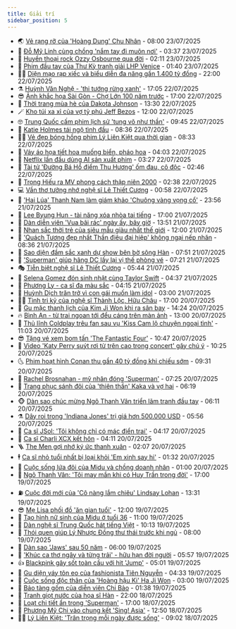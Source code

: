 ```yaml
---
title: Giải trí
sidebar_position: 5
---
```


<!-- vnexpress-giai-tri:START -->
- 🌏 [Vẻ rạng rỡ của &#39;Hoàng Dung&#39; Chu Nhân](https://vnexpress.net/ve-rang-ro-cua-hoang-dung-chu-nhan-4917847.html) - 08:00 23/07/2025
- 💫 [Đỗ Mỹ Linh cùng chồng &#39;nắm tay đi muôn nơi&#39;](https://vnexpress.net/do-my-linh-cung-chong-nam-tay-di-muon-noi-4916815.html) - 03:37 23/07/2025
- 🌮 [Huyền thoại rock Ozzy Osbourne qua đời](https://vnexpress.net/huyen-thoai-rock-ozzy-osbourne-qua-doi-4917700.html) - 02:11 23/07/2025
- 🧠 [Phim đầu tay của Thư Kỳ tranh giải LHP Venice](https://vnexpress.net/phim-dau-tay-cua-thu-ky-tranh-giai-lhp-venice-4917701.html) - 01:40 23/07/2025
- 👨‍🏫 [Diện mạo rạp xiếc và biểu diễn đa năng gần 1.400 tỷ đồng](https://vnexpress.net/dien-mao-rap-xiec-va-bieu-dien-da-nang-gan-1-400-ty-dong-4917558.html) - 22:00 22/07/2025
- ⚗️ [Huỳnh Văn Nghệ - &#39;thi tướng rừng xanh&#39;](https://vnexpress.net/huynh-van-nghe-thi-tuong-rung-xanh-4917511.html) - 17:05 22/07/2025
- 😎 [Ảnh khắc họa Sài Gòn - Chợ Lớn 100 năm trước](https://vnexpress.net/anh-khac-hoa-sai-gon-cho-lon-100-nam-truoc-4917543.html) - 17:00 22/07/2025
- 🫣 [Thời trang mùa hè của Dakota Johnson](https://vnexpress.net/thoi-trang-mua-he-cua-dakota-johnson-4917320.html) - 13:30 22/07/2025
- 🪄 [Kho túi xa xỉ của vợ tỷ phú Jeff Bezos](https://vnexpress.net/kho-tui-xa-xi-cua-vo-ty-phu-jeff-bezos-4917417.html) - 12:00 22/07/2025
- 🤓 [Trung Quốc cấm phim lịch sử &#39;tung võ như thần&#39;](https://vnexpress.net/trung-quoc-cam-phim-lich-su-tung-vo-nhu-than-4917475.html) - 09:45 22/07/2025
- 🫶 [Katie Holmes tái ngộ tình đầu](https://vnexpress.net/katie-holmes-tai-ngo-tinh-dau-4917333.html) - 08:36 22/07/2025
- 🧑‍🏫 [Vẻ đẹp bóng hồng phim Lý Liên Kiệt qua thời gian](https://vnexpress.net/ve-dep-bong-hong-phim-ly-lien-kiet-qua-thoi-gian-4917412.html) - 08:33 22/07/2025
- 🦄 [Váy áo họa tiết hoa muống biển, pháo hoa](https://vnexpress.net/vay-ao-hoa-tiet-hoa-muong-bien-phao-hoa-4917152.html) - 04:03 22/07/2025
- 💫 [Netflix lần đầu dùng AI sản xuất phim](https://vnexpress.net/netflix-lan-dau-dung-ai-san-xuat-phim-4917033.html) - 03:27 22/07/2025
- 🎊 [Tài tử &#39;Đường Bá Hổ điểm Thu Hương&#39; ốm đau, cô độc](https://vnexpress.net/tai-tu-duong-ba-ho-diem-thu-huong-om-dau-co-doc-4917236.html) - 02:46 22/07/2025
- 👹 [Trọng Hiếu ra MV phong cách thập niên 2000](https://vnexpress.net/trong-hieu-ra-mv-phong-cach-thap-nien-2000-4916122.html) - 02:38 22/07/2025
- 💻 [Vần thơ tưởng nhớ nghệ sĩ Lê Thiết Cương](https://vnexpress.net/van-tho-tuong-nho-nghe-si-le-thiet-cuong-4917150.html) - 00:58 22/07/2025
- 🤡 [&#39;Hai Lúa&#39; Thanh Nam làm giám khảo &#39;Chuông vàng vọng cổ&#39;](https://vnexpress.net/hai-lua-thanh-nam-lam-giam-khao-chuong-vang-vong-co-4917126.html) - 23:56 21/07/2025
- 🥰 [Lee Byung Hun - tài năng xóa nhòa tai tiếng](https://vnexpress.net/lee-byung-hun-tai-nang-xoa-nhoa-tai-tieng-4915828.html) - 17:00 21/07/2025
- 🚀 [Dàn diễn viên &#39;Vua bãi rác&#39; ngày ấy, bây giờ](https://vnexpress.net/dan-dien-vien-vua-bai-rac-ngay-ay-bay-gio-4913998.html) - 13:51 21/07/2025
- 📝 [Nhan sắc thời trẻ của siêu mẫu giàu nhất thế giới](https://vnexpress.net/nhan-sac-thoi-tre-cua-sieu-mau-giau-nhat-the-gioi-4916812.html) - 12:00 21/07/2025
- 🐲 [&#39;Quách Tương đẹp nhất Thần điêu đại hiệp&#39; không ngại nếp nhăn](https://vnexpress.net/quach-tuong-dep-nhat-than-dieu-dai-hiep-khong-ngai-nep-nhan-4916935.html) - 08:36 21/07/2025
- 🎃 [Sao diện đầm sắc xanh dự show bên bờ sông Hàn](https://vnexpress.net/sao-dien-dam-sac-xanh-du-show-ben-bo-song-han-4916799.html) - 07:51 21/07/2025
- 🤠 [&#39;Superman&#39; giúp hãng DC lấy lại vị thế phòng vé](https://vnexpress.net/superman-giup-hang-dc-lay-lai-vi-the-phong-ve-4916715.html) - 07:21 21/07/2025
- 🎭 [Tiễn biệt nghệ sĩ Lê Thiết Cương](https://vnexpress.net/tien-biet-nghe-si-le-thiet-cuong-4916903.html) - 05:44 21/07/2025
- 🧰 [Selena Gomez đón sinh nhật cùng Taylor Swift](https://vnexpress.net/selena-gomez-don-sinh-nhat-cung-taylor-swift-4916737.html) - 04:37 21/07/2025
- 🦍 [Phương Ly - ca sĩ đa màu sắc](https://vnexpress.net/phuong-ly-ca-si-da-mau-sac-4916425.html) - 04:15 21/07/2025
- 🌝 [Huỳnh Dịch trăn trở vì con gái muốn làm idol](https://vnexpress.net/huynh-dich-tran-tro-vi-con-gai-muon-lam-idol-4916746.html) - 03:00 21/07/2025
- 🧑‍💻 [Tình tri kỷ của nghệ sĩ Thành Lộc, Hữu Châu](https://vnexpress.net/tinh-tri-ky-cua-nghe-si-thanh-loc-huu-chau-4916616.html) - 17:00 20/07/2025
- 🥸 [Gu mặc thanh lịch của Kim Ji Won khi ra sân bay](https://vnexpress.net/gu-mac-thanh-lich-cua-kim-ji-won-khi-ra-san-bay-4916476.html) - 14:24 20/07/2025
- 🔥 [Bình An - từ trai ngoan tới đểu cáng trên màn ảnh](https://vnexpress.net/binh-an-tu-trai-ngoan-toi-deu-cang-tren-man-anh-4915075.html) - 13:00 20/07/2025
- 🐎 [Thủ lĩnh Coldplay trêu fan sau vụ &#39;Kiss Cam lộ chuyện ngoại tình&#39;](https://vnexpress.net/thu-linh-coldplay-treu-fan-sau-vu-kiss-cam-lo-chuyen-ngoai-tinh-4916594.html) - 11:03 20/07/2025
- 😎 [Tặng vé xem bom tấn &#39;The Fantastic Four&#39;](https://vnexpress.net/tang-ve-xem-bom-tan-the-fantastic-four-4915927.html) - 10:47 20/07/2025
- 🦄 [Video &#39;Katy Perry suýt rơi từ trên cao trong concert&#39; gây chú ý](https://vnexpress.net/video-katy-perry-suyt-roi-tu-tren-cao-trong-concert-gay-chu-y-4916566.html) - 10:25 20/07/2025
- 🌜 [Phim hoạt hình Conan thu gần 40 tỷ đồng khi chiếu sớm](https://vnexpress.net/phim-hoat-hinh-conan-thu-gan-40-ty-dong-khi-chieu-som-4916560.html) - 09:31 20/07/2025
- 🚦 [Rachel Brosnahan - mỹ nhân đóng &#39;Superman&#39;](https://vnexpress.net/rachel-brosnahan-my-nhan-dong-superman-4914622.html) - 07:25 20/07/2025
- 🧐 [Trang phục sánh đôi của &#39;thiên thần&#39; Kaka và vợ hai](https://vnexpress.net/trang-phuc-sanh-doi-cua-thien-than-kaka-va-vo-hai-4916156.html) - 06:19 20/07/2025
- 🐵 [Dàn sao chúc mừng Ngô Thanh Vân triển lãm tranh đầu tay](https://vnexpress.net/dan-sao-chuc-mung-ngo-thanh-van-trien-lam-tranh-dau-tay-4916544.html) - 06:11 20/07/2025
- ⚗️ [Dây roi trong &#39;Indiana Jones&#39; trị giá hơn 500.000 USD](https://vnexpress.net/day-roi-trong-indiana-jones-tri-gia-hon-500-000-usd-4916514.html) - 05:56 20/07/2025
- 👺 [Ca sĩ JSol: &#39;Tôi không chỉ có mác điển trai&#39;](https://vnexpress.net/ca-si-jsol-toi-khong-chi-co-mac-dien-trai-4916248.html) - 04:17 20/07/2025
- 🌊 [Ca sĩ Charli XCX kết hôn](https://vnexpress.net/ca-si-charli-xcx-ket-hon-4916487.html) - 04:11 20/07/2025
- 🪜 [The Men gợi nhớ ký ức thanh xuân](https://vnexpress.net/the-men-goi-nho-ky-uc-thanh-xuan-4916477.html) - 02:07 20/07/2025
- 🕴 [Ca sĩ nhỏ tuổi nhất bị loại khỏi &#39;Em xinh say hi&#39;](https://vnexpress.net/ca-si-nho-tuoi-nhat-bi-loai-khoi-em-xinh-say-hi-4916480.html) - 01:32 20/07/2025
- 💃 [Cuộc sống lứa đôi của Midu và chồng doanh nhân](https://vnexpress.net/cuoc-song-lua-doi-cua-midu-va-chong-doanh-nhan-4916310.html) - 01:00 20/07/2025
- 🦄 [Ngô Thanh Vân: &#39;Tôi may mắn khi có Huy Trần trong đời&#39;](https://vnexpress.net/ngo-thanh-van-toi-may-man-khi-co-huy-tran-trong-doi-4916405.html) - 17:00 19/07/2025
- ⛽️ [Cuộc đời mới của &#39;Cô nàng lắm chiêu&#39; Lindsay Lohan](https://vnexpress.net/cuoc-doi-moi-cua-co-nang-lam-chieu-lindsay-lohan-4916264.html) - 13:31 19/07/2025
- 😎 [Mẹ Lisa phối đồ &#39;ăn gian tuổi&#39;](https://vnexpress.net/me-lisa-phoi-do-an-gian-tuoi-4916298.html) - 12:00 19/07/2025
- 🌊 [Tạo hình nữ sinh của Midu ở tuổi 36](https://vnexpress.net/tao-hinh-nu-sinh-cua-midu-o-tuoi-36-4916321.html) - 11:00 19/07/2025
- 🐲 [Dàn nghệ sĩ Trung Quốc hát tiếng Việt](https://vnexpress.net/dan-nghe-si-trung-quoc-hat-tieng-viet-4916266.html) - 10:13 19/07/2025
- 💂 [Thói quen giúp Lý Nhược Đồng thư thái trước khi ngủ](https://vnexpress.net/thoi-quen-giup-ly-nhuoc-dong-thu-thai-truoc-khi-ngu-4916316.html) - 08:00 19/07/2025
- 🙉 [Dàn sao &#39;Jaws&#39; sau 50 năm](https://vnexpress.net/dan-sao-jaws-sau-50-nam-4916020.html) - 06:00 19/07/2025
- 💪 [&#39;Khúc ca thơ ngây và từng trải&#39; - hữu hạn đời người](https://vnexpress.net/khuc-ca-tho-ngay-va-tung-trai-huu-han-doi-nguoi-4913105.html) - 05:57 19/07/2025
- 👍 [Blackpink gây sốt toàn cầu với hit &#39;Jump&#39;](https://vnexpress.net/blackpink-gay-sot-toan-cau-voi-hit-jump-4916303.html) - 05:01 19/07/2025
- 💪 [Gu diện váy tôn eo của fashionista Tiên Nguyễn](https://vnexpress.net/gu-dien-vay-ton-eo-cua-fashionista-tien-nguyen-4916060.html) - 04:33 19/07/2025
- 💄 [Cuộc sống độc thân của &#39;Hoàng hậu Ki&#39; Ha Ji Won](https://vnexpress.net/cuoc-song-doc-than-cua-hoang-hau-ki-ha-ji-won-4916108.html) - 03:00 19/07/2025
- 🦩 [Bảo tàng gốm của diễn viên Chi Bảo](https://vnexpress.net/bao-tang-gom-cua-dien-vien-chi-bao-4915989.html) - 01:38 19/07/2025
- 🥸 [Tranh giọt nước của họa sĩ Hàn](https://vnexpress.net/tranh-giot-nuoc-cua-hoa-si-han-4915533.html) - 22:00 18/07/2025
- 🧰 [Loạt chi tiết ẩn trong &#39;Superman&#39;](https://vnexpress.net/loat-chi-tiet-an-trong-superman-4914429.html) - 17:00 18/07/2025
- 💼 [Phương Mỹ Chi vào chung kết &#39;Sing! Asia&#39;](https://vnexpress.net/phuong-my-chi-vao-chung-ket-sing-asia-4915848.html) - 12:50 18/07/2025
- 🧑‍💻 [Lý Liên Kiệt: &#39;Trân trọng mỗi ngày được sống&#39;](https://vnexpress.net/ly-lien-kiet-tran-trong-moi-ngay-duoc-song-4915986.html) - 09:02 18/07/2025<!-- vnexpress-giai-tri:END -->
